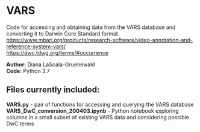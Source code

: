 # VARS

Code for accessing and obtaining data from the VARS database and converting it to Darwin Core Standard format.
https://www.mbari.org/products/research-software/video-annotation-and-reference-system-vars/ <br>
https://dwc.tdwg.org/terms/#occurrence

**Author:** Diana LaScala-Gruenewald <br>
**Code:** Python 3.7

## Files currently included:
**VARS.py** - pair of functions for accessing and querying the VARS database <br>
**VARS_DwC_conversion_200403.ipynb** - Python notebook exploring columns in a small subset of existing VARS data and considering possible DwC terms <br>

